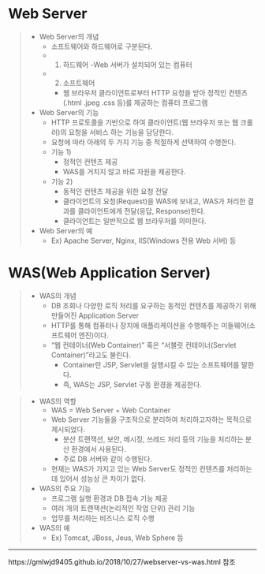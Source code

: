 # Web Server
>- Web Server의 개념
>   - 소프트웨어와 하드웨어로 구분된다.
>   - 1) 하드웨어
>     -Web 서버가 설치되어 있는 컴퓨터
>   - 2) 소프트웨어
>     - 웹 브라우저 클라이언트로부터 HTTP 요청을 받아 정적인 컨텐츠(.html .jpeg .css 등)를 제공하는 컴퓨터 프로그램
>- Web Server의 기능
>   - HTTP 프로토콜을 기반으로 하여 클라이언트(웹 브라우저 또는 웹 크롤러)의 요청을 서비스 하는 기능을 담당한다.
>   - 요청에 따라 아래의 두 가지 기능 중 적절하게 선택하여 수행한다.
>   - 기능 1)
>     - 정적인 컨텐츠 제공
>     - WAS를 거치지 않고 바로 자원을 제공한다.
>   - 기능 2)
>     - 동적인 컨텐츠 제공을 위한 요청 전달
>     - 클라이언트의 요청(Request)을 WAS에 보내고, WAS가 처리한 결과를 클라이언트에게 전달(응답, Response)한다.
>     - 클라이언트는 일반적으로 웹 브라우저를 의미한다.
>- Web Server의 예
>   - Ex) Apache Server, Nginx, IIS(Windows 전용 Web 서버) 등
# WAS(Web Application Server)
> - WAS의 개념
>   - DB 조회나 다양한 로직 처리를 요구하는 동적인 컨텐츠를 제공하기 위해 만들어진 Application Server
>   - HTTP를 통해 컴퓨터나 장치에 애플리케이션을 수행해주는 미들웨어(소프트웨어 엔진)이다.
>   - “웹 컨테이너(Web Container)” 혹은 “서블릿 컨테이너(Servlet Container)”라고도 불린다.
>     - Container란 JSP, Servlet을 실행시킬 수 있는 소프트웨어를 말한다.
>     - 즉, WAS는 JSP, Servlet 구동 환경을 제공한다.

 
>- WAS의 역할
>   - WAS = Web Server + Web Container
>   - Web Server 기능들을 구조적으로 분리하여 처리하고자하는 목적으로 제시되었다.
>     - 분산 트랜잭션, 보안, 메시징, 쓰레드 처리 등의 기능을 처리하는 분산 환경에서 사용된다.
>     - 주로 DB 서버와 같이 수행된다.
>   - 현재는 WAS가 가지고 있는 Web Server도 정적인 컨텐츠를 처리하는 데 있어서 성능상 큰 차이가 없다.
>- WAS의 주요 기능
>   - 프로그램 실행 환경과 DB 접속 기능 제공
>   - 여러 개의 트랜잭션(논리적인 작업 단위) 관리 기능
>   - 업무를 처리하는 비즈니스 로직 수행
>- WAS의 예
>   - Ex) Tomcat, JBoss, Jeus, Web Sphere 등

<hr>
https://gmlwjd9405.github.io/2018/10/27/webserver-vs-was.html 참조 
